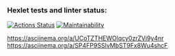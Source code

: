 ### Hexlet tests and linter status:
[![Actions Status](https://github.com/sergkim13/python-project-49/workflows/hexlet-check/badge.svg)](https://github.com/sergkim13/python-project-49/actions)
[![Maintainability](https://api.codeclimate.com/v1/badges/b70296ec8ba01ee0e1ea/maintainability)](https://codeclimate.com/github/sergkim13/python-project-49/maintainability)

https://asciinema.org/a/UCoTZTHEWOlqcy0zrZVi9y4nr
https://asciinema.org/a/SP4FP9SSlvMbST9Fx8Wu4shcF
